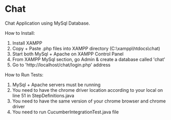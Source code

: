 # Chat

Chat Application using MySql Database.

How to Install:
1) Install XAMPP
2) Copy + Paste .php files into XAMPP directory (C:\xampp\htdocs\chat)
3) Start both MySql + Apache on XAMPP Control Panel
4) From XAMPP MySql section, go Admin & create a database called 'chat'
5) Go to 'http://localhost/chat/login.php' address


How to Run Tests:
1) MySql + Apache servers must be running
2) You need to have the chrome driver location according to your local on line 51 in StepDefinitions.java
3) You need to have the same version of your chrome browser and chrome driver
4) You need to run CucumberIntegrationTest.java file
